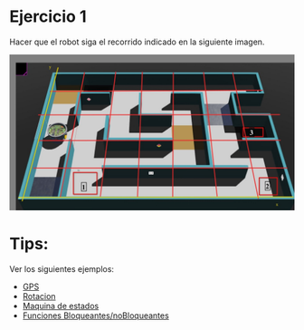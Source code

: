 # Ejercicio 1
Hacer que el robot siga el recorrido indicado en la siguiente imagen.

![Imagen del recorrido realizado](./ejercicio3.jpeg "Recorrido en el mapa")

# Tips:
Ver los siguientes ejemplos:

* [GPS](../../Ejemplos/Gps/uso_gps.py)
* [Rotacion](../../Ejemplos/Rotacion/rotacion_usando_encoder.py)
* [Maquina de estados](../../Ejemplos/Maquina_de_estados/maquinas_de_estados.py)
* [Funciones Bloqueantes/noBloqueantes](../../Ejemplos/Maquina_de_estados/funcion_bloqueante_y_no_bloqueante.py)
